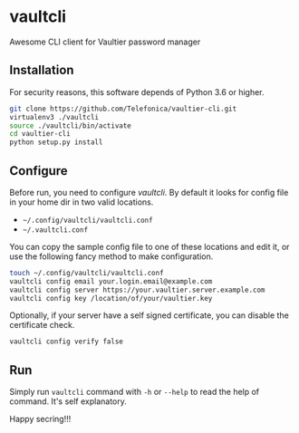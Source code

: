 # vaultcli
Awesome CLI client for Vaultier password manager

## Installation

For security reasons, this software depends of Python 3.6 or higher.

```bash
git clone https://github.com/Telefonica/vaultier-cli.git
virtualenv3 ./vaultcli
source ./vaultcli/bin/activate
cd vaultier-cli
python setup.py install
```

## Configure

Before run, you need to configure _vaultcli_. By default it looks for config
file in your home dir in two valid locations.

* `~/.config/vaultcli/vaultcli.conf`
* `~/.vaultcli.conf`

You can copy the sample config file to one of these locations and edit it,
or use the following fancy method to make configuration.

```bash
touch ~/.config/vaultcli/vaultcli.conf
vaultcli config email your.login.email@example.com
vaultcli config server https://your.vaultier.server.example.com
vaultcli config key /location/of/your/vaultier.key
```

Optionally, if your server have a self signed certificate, you can disable
the certificate check.

```bash
vaultcli config verify false
```

## Run

Simply run `vaultcli` command with `-h` or `--help` to read the help of
command. It's self explanatory.

Happy secring!!!
